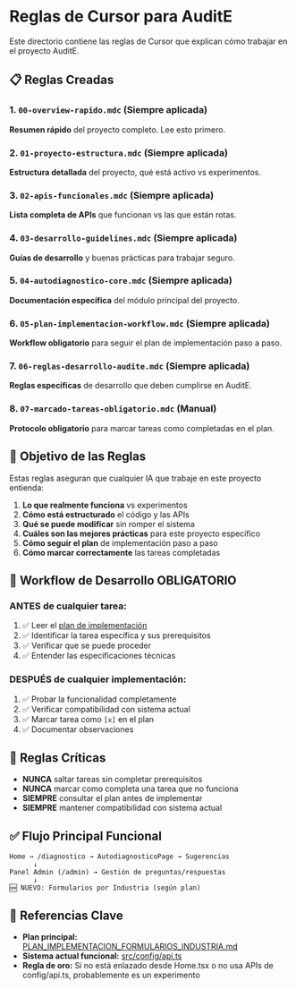 # Reglas de Cursor para AuditE

Este directorio contiene las reglas de Cursor que explican cómo trabajar en el proyecto AuditE.

## 📋 Reglas Creadas

### 1. `00-overview-rapido.mdc` (Siempre aplicada)
**Resumen rápido** del proyecto completo. Lee esto primero.

### 2. `01-proyecto-estructura.mdc` (Siempre aplicada)  
**Estructura detallada** del proyecto, qué está activo vs experimentos.

### 3. `02-apis-funcionales.mdc` (Siempre aplicada)
**Lista completa de APIs** que funcionan vs las que están rotas.

### 4. `03-desarrollo-guidelines.mdc` (Siempre aplicada)
**Guías de desarrollo** y buenas prácticas para trabajar seguro.

### 5. `04-autodiagnostico-core.mdc` (Siempre aplicada)
**Documentación específica** del módulo principal del proyecto.

### 6. `05-plan-implementacion-workflow.mdc` (Siempre aplicada)
**Workflow obligatorio** para seguir el plan de implementación paso a paso.

### 7. `06-reglas-desarrollo-audite.mdc` (Siempre aplicada)
**Reglas específicas** de desarrollo que deben cumplirse en AuditE.

### 8. `07-marcado-tareas-obligatorio.mdc` (Manual)
**Protocolo obligatorio** para marcar tareas como completadas en el plan.

## 🎯 Objetivo de las Reglas

Estas reglas aseguran que cualquier IA que trabaje en este proyecto entienda:

1. **Lo que realmente funciona** vs experimentos
2. **Cómo está estructurado** el código y las APIs
3. **Qué se puede modificar** sin romper el sistema
4. **Cuáles son las mejores prácticas** para este proyecto específico
5. **Cómo seguir el plan** de implementación paso a paso
6. **Cómo marcar correctamente** las tareas completadas

## 🚀 Workflow de Desarrollo OBLIGATORIO

### ANTES de cualquier tarea:
1. ✅ Leer el [plan de implementación](../PLAN_IMPLEMENTACION_FORMULARIOS_INDUSTRIA.md)
2. ✅ Identificar la tarea específica y sus prerequisitos
3. ✅ Verificar que se puede proceder
4. ✅ Entender las especificaciones técnicas

### DESPUÉS de cualquier implementación:
1. ✅ Probar la funcionalidad completamente
2. ✅ Verificar compatibilidad con sistema actual
3. ✅ Marcar tarea como `[x]` en el plan
4. ✅ Documentar observaciones

## 🚫 Reglas Críticas

- **NUNCA** saltar tareas sin completar prerequisitos
- **NUNCA** marcar como completa una tarea que no funciona
- **SIEMPRE** consultar el plan antes de implementar
- **SIEMPRE** mantener compatibilidad con sistema actual

## ✅ Flujo Principal Funcional

```
Home → /diagnostico → AutodiagnosticoPage → Sugerencias
      ↓
Panel Admin (/admin) → Gestión de preguntas/respuestas
      ↓
🆕 NUEVO: Formularios por Industria (según plan)
```

## 🔗 Referencias Clave

- **Plan principal:** [PLAN_IMPLEMENTACION_FORMULARIOS_INDUSTRIA.md](../PLAN_IMPLEMENTACION_FORMULARIOS_INDUSTRIA.md)
- **Sistema actual funcional:** [src/config/api.ts](../audite-frontend-explorer/src/config/api.ts)
- **Regla de oro:** Si no está enlazado desde Home.tsx o no usa APIs de config/api.ts, probablemente es un experimento 